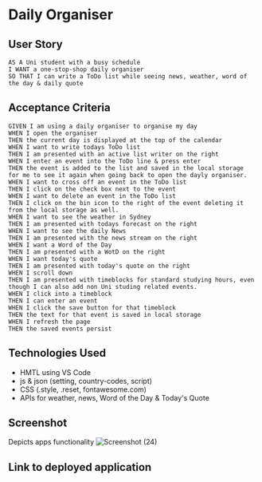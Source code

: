 # Daily Organiser
## User Story
````
AS A Uni student with a busy schedule
I WANT a one-stop-shop daily organiser
SO THAT I can write a ToDo list while seeing news, weather, word of the day & daily quote
````

## Acceptance Criteria
````
GIVEN I am using a daily organiser to organise my day
WHEN I open the organiser
THEN the current day is displayed at the top of the calendar
WHEN I want to write todays ToDo list
THEN I am presented with an active list writer on the right 
WHEN I enter an event into the ToDo line & press enter 
THEN the event is added to the list and saved in the local storage
for me to see it again when going back to open the dayly organiser.
WHEN I want to cross off an event in the ToDo list 
THEN I click on the check box next to the event
WHEN I want to delete an event in the ToDo list
THEN I click on the bin icon to the right of the event deleting it from the local storage as well. 
WHEN I want to see the weather in Sydney
THEN I am presented with todays forecast on the right
WHEN I want to see the daily News
THEN I am presented with the news stream on the right
WHEN I want a Word of the Day 
THEN I am presented with a WotD on the right 
WHEN I want today's quote 
THEN I am presented with today's quote on the right 
WHEN I scroll down
THEN I am presented with timeblocks for standard studying hours, even though I can also add non Uni studing related events.
WHEN I click into a timeblock
THEN I can enter an event
WHEN I click the save button for that timeblock
THEN the text for that event is saved in local storage
WHEN I refresh the page
THEN the saved events persist
````

## Technologies Used
- HMTL using VS Code
- js & json (setting, country-codes, script)
- CSS (.style, .reset, fontawesome.com)
- APIs for weather, news, Word of the Day & Today's Quote 

## Screenshot
Depicts apps functionality 
![Screenshot (24)](https://user-images.githubusercontent.com/117637052/210735509-40748c16-7e1d-4551-bbc9-6da226b5f0e4.png)

## Link to deployed application
